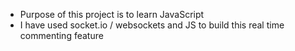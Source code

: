 - Purpose of this project is to learn JavaScript
- I have used socket.io / websockets and JS to build this real time commenting feature